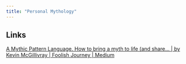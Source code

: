 ```yaml
---
title: "Personal Mythology"
---
```


## Links
[A Mythic Pattern Language. How to bring a myth to life (and share… | by Kevin McGillivray | Foolish Journey | Medium](https://medium.com/foolish-journey/a-mythic-pattern-language-de46a8e7b9e)